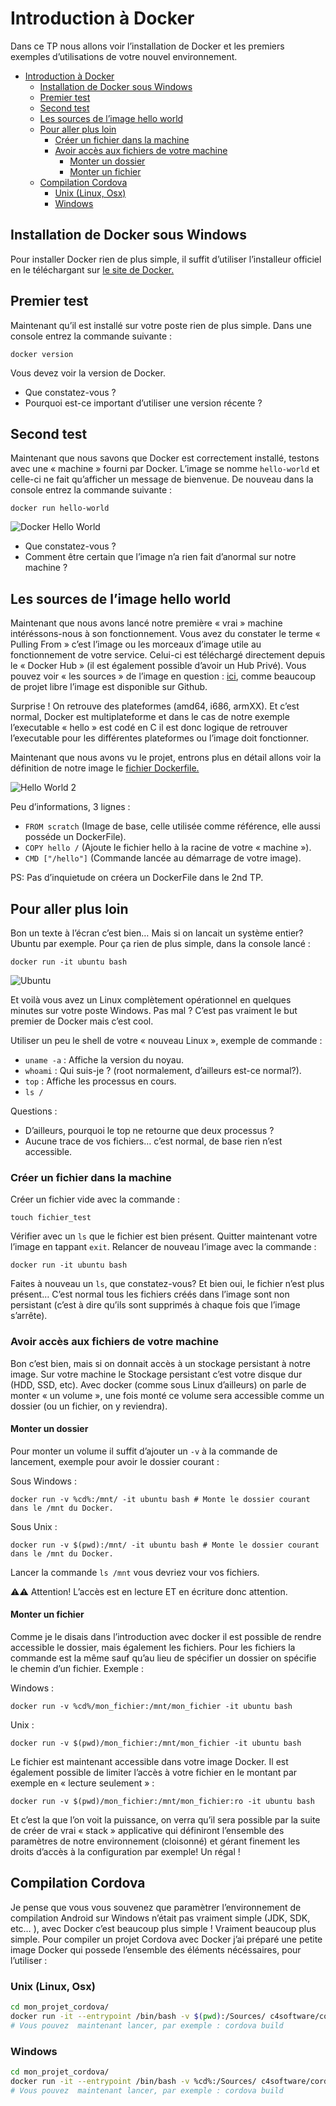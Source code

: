 # Introduction à Docker

Dans ce TP nous allons voir l’installation de Docker et les premiers exemples d’utilisations de votre nouvel environnement.

<!-- TOC -->

- [Introduction à Docker](#introduction-à-docker)
    - [Installation de Docker sous Windows](#installation-de-docker-sous-windows)
    - [Premier test](#premier-test)
    - [Second test](#second-test)
    - [Les sources de l’image hello world](#les-sources-de-limage-hello-world)
    - [Pour aller plus loin](#pour-aller-plus-loin)
        - [Créer un fichier dans la machine](#créer-un-fichier-dans-la-machine)
        - [Avoir accès aux fichiers de votre machine](#avoir-accès-aux-fichiers-de-votre-machine)
            - [Monter un dossier](#monter-un-dossier)
            - [Monter un fichier](#monter-un-fichier)
    - [Compilation Cordova](#compilation-cordova)
        - [Unix (Linux, Osx)](#unix-linux-osx)
        - [Windows](#windows)

<!-- /TOC -->

## Installation de Docker sous Windows

Pour installer Docker rien de plus simple, il suffit d’utiliser l’installeur officiel en le téléchargant sur [le site de Docker.](https://www.docker.com/docker-windows)

## Premier test

Maintenant qu’il est installé sur votre poste rien de plus simple. Dans une console entrez la commande suivante :

```shell
docker version
```

Vous devez voir la version de Docker.

- Que constatez-vous ?
- Pourquoi est-ce important d’utiliser une version récente ?

## Second test

Maintenant que nous savons que Docker est correctement installé, testons avec une « machine » fourni par Docker. L’image se nomme ```hello-world``` et celle-ci ne fait qu’afficher un message de bienvenue. De nouveau dans la console entrez la commande suivante :

```shell
docker run hello-world
```

![Docker Hello World](./ressources/hello-world.png)

- Que constatez-vous ?
- Comment être certain que l’image n’a rien fait d’anormal sur notre machine ?

## Les sources de l’image hello world

Maintenant que nous avons lancé notre première « vrai » machine intéréssons-nous à son fonctionnement. Vous avez du constater le terme « Pulling From » c’est l’image ou les morceaux d’image utile au fonctionnement de votre service. Celui-ci est téléchargé directement depuis le « Docker Hub » (il est également possible d’avoir un Hub Privé). Vous pouvez voir « les sources » de l’image en question : [ici](https://github.com/docker-library/hello-world), comme beaucoup de projet libre l’image est disponible sur Github.

Surprise ! On retrouve des plateformes (amd64, i686, armXX). Et c’est normal, Docker est multiplateforme et dans le cas de notre exemple l’executable « hello » est codé en C il est donc logique de retrouver l’executable pour les différentes plateformes ou l’image doit fonctionner.

Maintenant que nous avons vu le projet, entrons plus en détail allons voir la définition de notre image le [fichier Dockerfile.](https://github.com/docker-library/hello-world/blob/master/i386/hello-world/Dockerfile)

![Hello World 2](./ressources/hello-world2.png)

Peu d’informations, 3 lignes :

- ```FROM scratch``` (Image de base, celle utilisée comme référence, elle aussi posséde un DockerFile).
- ```COPY hello /``` (Ajoute le fichier hello à la racine de votre « machine »).
- ```CMD ["/hello"]``` (Commande lancée au démarrage de votre image).

PS: Pas d’inquietude on créera un DockerFile dans le 2nd TP.

## Pour aller plus loin

Bon un texte à l’écran c’est bien… Mais si on lancait un système entier? Ubuntu par exemple. Pour ça rien de plus simple, dans la console lancé :

```shell
docker run -it ubuntu bash
```

![Ubuntu](./ressources/ubuntu.png)

Et voilà vous avez un Linux complètement opérationnel en quelques minutes sur votre poste Windows. Pas mal ? C’est pas vraiment le but premier de Docker mais c’est cool.

Utiliser un peu le shell de votre « nouveau Linux », exemple de commande :

- ```uname -a``` : Affiche la version du noyau.
- ```whoami``` : Qui suis-je ? (root normalement, d’ailleurs est-ce normal?).
- ```top``` : Affiche les processus en cours.
- ```ls /```

Questions :

- D’ailleurs, pourquoi le top ne retourne que deux processus ?
- Aucune trace de vos fichiers… c’est normal, de base rien n’est accessible.

### Créer un fichier dans la machine

Créer un fichier vide avec la commande :

```shell
touch fichier_test
```

Vérifier avec un ```ls``` que le fichier est bien présent. Quitter maintenant votre l’image en tappant ```exit```. Relancer de nouveau l’image avec la commande :

```shell
docker run -it ubuntu bash
```

Faites à nouveau un ```ls```, que constatez-vous? Et bien oui, le fichier n’est plus présent… C’est normal tous les fichiers créés dans l’image sont non persistant (c’est à dire qu’ils sont supprimés à chaque fois que l’image s’arrête).

### Avoir accès aux fichiers de votre machine

Bon c’est bien, mais si on donnait accès à un stockage persistant à notre image. Sur votre machine le Stockage persistant c’est votre disque dur (HDD, SSD, etc). Avec docker (comme sous Linux d’ailleurs) on parle de monter « un volume », une fois monté ce volume sera accessible comme un dossier (ou un fichier, on y reviendra).

#### Monter un dossier

Pour monter un volume il suffit d’ajouter un ```-v``` à la commande de lancement, exemple pour avoir le dossier courant :

Sous Windows :

```shell
docker run -v %cd%:/mnt/ -it ubuntu bash # Monte le dossier courant dans le /mnt du Docker.
```

Sous Unix :

```shell
docker run -v $(pwd):/mnt/ -it ubuntu bash # Monte le dossier courant dans le /mnt du Docker.
```

Lancer la commande ```ls /mnt``` vous devriez vour vos fichiers.

⚠️⚠️ Attention! L’accès est en lecture ET en écriture donc attention.

#### Monter un fichier

Comme je le disais dans l’introduction avec docker il est possible de rendre accessible le dossier, mais également les fichiers. Pour les fichiers la commande est la même sauf qu’au lieu de spécifier un dossier on spécifie le chemin d’un fichier. Exemple :

Windows :

```shell
docker run -v %cd%/mon_fichier:/mnt/mon_fichier -it ubuntu bash
```

Unix :

```shell
docker run -v $(pwd)/mon_fichier:/mnt/mon_fichier -it ubuntu bash
```

Le fichier est maintenant accessible dans votre image Docker. Il est également possible de limiter l’accès à votre fichier en le montant par exemple en « lecture seulement » :

```shell
docker run -v $(pwd)/mon_fichier:/mnt/mon_fichier:ro -it ubuntu bash
```

Et c’est la que l’on voit la puissance, on verra qu’il sera possible par la suite de créer de vrai « stack » applicative qui définiront l’ensemble des paramètres de notre environnement (cloisonné) et gérant finement les droits d’accès à la configuration par exemple! Un régal !

## Compilation Cordova

Je pense que vous vous souvenez que paramètrer l’environnement de compilation Android sur Windows n’était pas vraiment simple (JDK, SDK, etc… ), avec Docker c’est beaucoup plus simple ! Vraiment beaucoup plus simple. Pour compiler un projet Cordova avec Docker j’ai préparé une petite image Docker qui possede l’ensemble des éléments nécéssaires, pour l’utiliser :

### Unix (Linux, Osx)

```sh
cd mon_projet_cordova/
docker run -it --entrypoint /bin/bash -v $(pwd):/Sources/ c4software/cordova-light:latest
# Vous pouvez  maintenant lancer, par exemple : cordova build
```

### Windows

```sh
cd mon_projet_cordova/
docker run -it --entrypoint /bin/bash -v %cd%:/Sources/ c4software/cordova-light:latest
# Vous pouvez  maintenant lancer, par exemple : cordova build
```